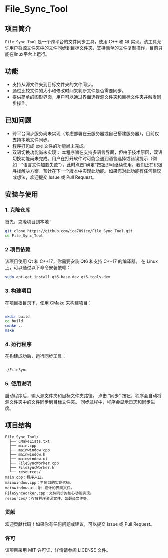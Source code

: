 # File_Sync_Tool
## 项目简介

`File Sync Tool` 是一个跨平台的文件同步工具，使用 C++ 和 Qt 实现。该工具允许用户将源文件夹中的文件同步到目标文件夹，支持简单的文件复制操作，目前只能在linux平台上运行。

## 功能

- 支持从源文件夹到目标文件夹的文件同步。
- 通过比较文件的大小和修改时间来判断文件是否需要同步。
- 提供简单的图形界面，用户可以通过界面选择源文件夹和目标文件夹并触发同步操作。
## 已知问题

- 跨平台同步服务尚未实现（考虑部署在云服务器或自己搭建服务器），目前仅支持本地文件同步。
- 程序打包成 exe 文件的功能尚未完成。
- 双语切换功能尚未实现： 本程序旨在支持多语言界面，但由于技术原因，双语切换功能尚未完成。用户在打开软件时可能会遇到语言选择或错误提示（例如：“语言文件加载失败”），此时点击“确定”按钮即可继续使用。我们正在积极寻找解决方案，预计在下一个版本中实现此功能。如果您对此功能有任何建议或想法，欢迎提交 Issue 或 Pull Request。

## 安装与使用

### 1. 克隆仓库

首先，克隆项目到本地：

```bash
git clone https://github.com/ice789ice/File_Sync_Tool.git
cd File_Sync_Tool
```

### 2.项目依赖

该项目使用 Qt 和 C++17，你需要安装 Qt6 和支持 C++17 的编译器。
在 Linux 上，可以通过以下命令安装依赖：

```Bash
sudo apt-get install qt6-base-dev qt6-tools-dev
```
### 3. 构建项目
在项目根目录下，使用 CMake 来构建项目：
```Bash

mkdir build
cd build
cmake ..
make
```
### 4. 运行程序
在构建成功后，运行同步工具：

```Bash

./FileSync
```
### 5. 使用说明
启动程序后，输入源文件夹和目标文件夹路径。
点击 “同步” 按钮，程序会自动将源文件夹中的文件同步到目标文件夹。
同步过程中，程序会显示日志和同步进度。

## 项目结构
```tree
File_Sync_Tool/
  ├── CMakeLists.txt
  ├── main.cpp
  ├── mainwindow.cpp
  ├── mainwindow.h
  ├── mainwindow.ui
  ├── FileSyncWorker.cpp
  ├── FileSyncWorker.h
  └── resources/
main.cpp：程序入口。
mainwindow.cpp：主窗口的实现代码。
mainwindow.ui：Qt 设计的界面文件。
FileSyncWorker.cpp：文件同步的核心功能实现。
resources/：存放程序资源文件，如翻译文件等。
```
### 贡献
欢迎贡献代码！如果你有任何问题或建议，可以提交 Issue 或 Pull Request。

### 许可
该项目采用 MIT 许可证，详情请参阅 LICENSE 文件。
